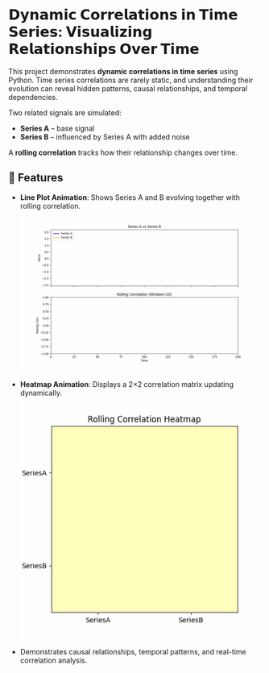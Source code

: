 # 𝗗𝘆𝗻𝗮𝗺𝗶𝗰 𝗖𝗼𝗿𝗿𝗲𝗹𝗮𝘁𝗶𝗼𝗻𝘀 𝗶𝗻 𝗧𝗶𝗺𝗲 𝗦𝗲𝗿𝗶𝗲𝘀: 𝗩𝗶𝘀𝘂𝗮𝗹𝗶𝘇𝗶𝗻𝗴 𝗥𝗲𝗹𝗮𝘁𝗶𝗼𝗻𝘀𝗵𝗶𝗽𝘀 𝗢𝘃𝗲𝗿 𝗧𝗶𝗺𝗲

This project demonstrates **dynamic correlations in time series** using Python. Time series correlations are rarely static, and understanding their evolution can reveal hidden patterns, causal relationships, and temporal dependencies.  

Two related signals are simulated:  
- **Series A** – base signal  
- **Series B** – influenced by Series A with added noise  

A **rolling correlation** tracks how their relationship changes over time.  

## 🔹 Features

- **Line Plot Animation**: Shows Series A and B evolving together with rolling correlation.  
![Time Series Correlation](time_series_correlation.gif)  

- **Heatmap Animation**: Displays a 2×2 correlation matrix updating dynamically.  
![Rolling Correlation Heatmap](rolling_corr_heatmap.gif)  

- Demonstrates causal relationships, temporal patterns, and real-time correlation analysis.
